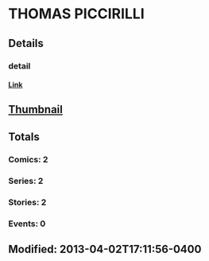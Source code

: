 # THOMAS  PICCIRILLI 
## Details
### detail
#### [Link](http://marvel.com/comics/creators/10071/thomas_piccirilli?utm_campaign=apiRef&utm_source=225578a89fc76f3d20fbffda5d17a88d)
## [Thumbnail](http://i.annihil.us/u/prod/marvel/i/mg/b/40/image_not_available.jpg)
## Totals
### Comics: 2
### Series: 2
### Stories: 2
### Events: 0
## Modified: 2013-04-02T17:11:56-0400